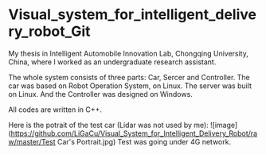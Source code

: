 # Visual_system_for_intelligent_delivery_robot_Git
 My thesis in Intelligent Automobile Innovation Lab, Chongqing University, China, where I worked as an undergraduate research assistant.
 
The whole system consists of three parts: Car, Sercer and Controller.
The car was based on Robot Operation System, on Linux. The server was built on Linux. And the Controller was designed on Windows.

All codes are written in C++. 

Here is the potrait of the test car (Lidar was not used by me):
![image](https://github.com/LiGaCu/Visual_System_for_Intelligent_Delivery_Robot/raw/master/Test Car's Portrait.jpg)
Test was going under 4G network.
